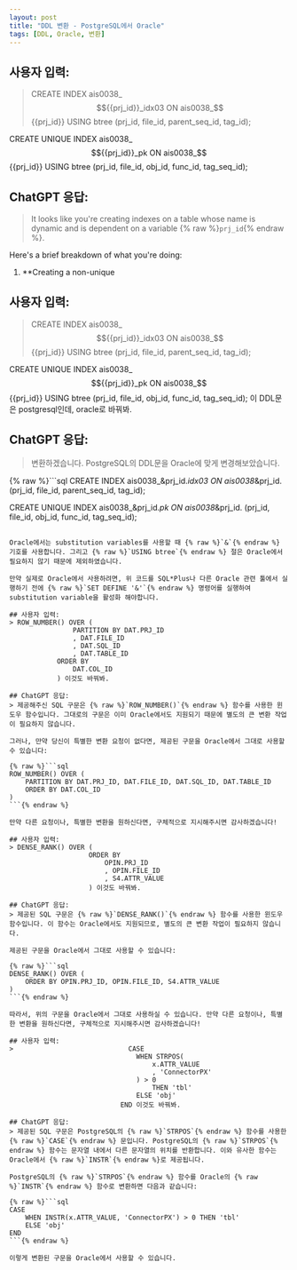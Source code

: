 ```yaml
---
layout: post
title: "DDL 변환 - PostgreSQL에서 Oracle"
tags: [DDL, Oracle, 변환]
---
```


## 사용자 입력:
> CREATE INDEX ais0038_$${{prj_id}}_idx03 ON ais0038_$${{prj_id}} USING btree (prj_id, file_id, parent_seq_id, tag_id);

CREATE UNIQUE INDEX ais0038_$${{prj_id}}_pk ON ais0038_$${{prj_id}} USING btree (prj_id, file_id, obj_id, func_id, tag_seq_id);

## ChatGPT 응답:
> It looks like you're creating indexes on a table whose name is dynamic and is dependent on a variable {% raw %}`prj_id`{% endraw %}. 

Here's a brief breakdown of what you're doing:

1. **Creating a non-unique

## 사용자 입력:
> CREATE INDEX ais0038_$${{prj_id}}_idx03 ON ais0038_$${{prj_id}} USING btree (prj_id, file_id, parent_seq_id, tag_id);

CREATE UNIQUE INDEX ais0038_$${{prj_id}}_pk ON ais0038_$${{prj_id}} USING btree (prj_id, file_id, obj_id, func_id, tag_seq_id);  이 DDL문은 postgresql인데, oracle로 바꿔봐.

## ChatGPT 응답:
> 변환하겠습니다. PostgreSQL의 DDL문을 Oracle에 맞게 변경해보았습니다.

{% raw %}```sql
CREATE INDEX ais0038_&prj_id._idx03 ON ais0038_&prj_id. (prj_id, file_id, parent_seq_id, tag_id);

CREATE UNIQUE INDEX ais0038_&prj_id._pk ON ais0038_&prj_id. (prj_id, file_id, obj_id, func_id, tag_seq_id);
```{% endraw %}

Oracle에서는 substitution variables를 사용할 때 {% raw %}`&`{% endraw %} 기호를 사용합니다. 그리고 {% raw %}`USING btree`{% endraw %} 절은 Oracle에서 필요하지 않기 때문에 제외하였습니다. 

만약 실제로 Oracle에서 사용하려면, 위 코드를 SQL*Plus나 다른 Oracle 관련 툴에서 실행하기 전에 {% raw %}`SET DEFINE '&'`{% endraw %} 명령어를 실행하여 substitution variable을 활성화 해야합니다.

## 사용자 입력:
> ROW_NUMBER() OVER (
                PARTITION BY DAT.PRJ_ID
                , DAT.FILE_ID
                , DAT.SQL_ID
                , DAT.TABLE_ID
            ORDER BY
                DAT.COL_ID
            ) 이것도 바꿔봐.

## ChatGPT 응답:
> 제공해주신 SQL 구문은 {% raw %}`ROW_NUMBER()`{% endraw %} 함수를 사용한 윈도우 함수입니다. 그대로의 구문은 이미 Oracle에서도 지원되기 때문에 별도의 큰 변환 작업이 필요하지 않습니다.

그러나, 만약 당신이 특별한 변환 요청이 없다면, 제공된 구문을 Oracle에서 그대로 사용할 수 있습니다:

{% raw %}```sql
ROW_NUMBER() OVER (
    PARTITION BY DAT.PRJ_ID, DAT.FILE_ID, DAT.SQL_ID, DAT.TABLE_ID
    ORDER BY DAT.COL_ID
)
```{% endraw %}

만약 다른 요청이나, 특별한 변환을 원하신다면, 구체적으로 지시해주시면 감사하겠습니다!

## 사용자 입력:
> DENSE_RANK() OVER (
                    ORDER BY
                        OPIN.PRJ_ID
                        , OPIN.FILE_ID
                        , S4.ATTR_VALUE
                    ) 이것도 바꿔봐.

## ChatGPT 응답:
> 제공된 SQL 구문은 {% raw %}`DENSE_RANK()`{% endraw %} 함수를 사용한 윈도우 함수입니다. 이 함수는 Oracle에서도 지원되므로, 별도의 큰 변환 작업이 필요하지 않습니다.

제공된 구문을 Oracle에서 그대로 사용할 수 있습니다:

{% raw %}```sql
DENSE_RANK() OVER (
    ORDER BY OPIN.PRJ_ID, OPIN.FILE_ID, S4.ATTR_VALUE
)
```{% endraw %}

따라서, 위의 구문을 Oracle에서 그대로 사용하실 수 있습니다. 만약 다른 요청이나, 특별한 변환을 원하신다면, 구체적으로 지시해주시면 감사하겠습니다!

## 사용자 입력:
>                             CASE
                                WHEN STRPOS(
                                    x.ATTR_VALUE
                                    , 'ConnectorPX'
                                ) > 0
                                    THEN 'tbl'
                                ELSE 'obj'
                            END 이것도 바꿔봐.

## ChatGPT 응답:
> 제공된 SQL 구문은 PostgreSQL의 {% raw %}`STRPOS`{% endraw %} 함수를 사용한 {% raw %}`CASE`{% endraw %} 문입니다. PostgreSQL의 {% raw %}`STRPOS`{% endraw %} 함수는 문자열 내에서 다른 문자열의 위치를 반환합니다. 이와 유사한 함수는 Oracle에서 {% raw %}`INSTR`{% endraw %}로 제공됩니다.

PostgreSQL의 {% raw %}`STRPOS`{% endraw %} 함수를 Oracle의 {% raw %}`INSTR`{% endraw %} 함수로 변환하면 다음과 같습니다:

{% raw %}```sql
CASE
    WHEN INSTR(x.ATTR_VALUE, 'ConnectorPX') > 0 THEN 'tbl'
    ELSE 'obj'
END
```{% endraw %}

이렇게 변환된 구문을 Oracle에서 사용할 수 있습니다.

